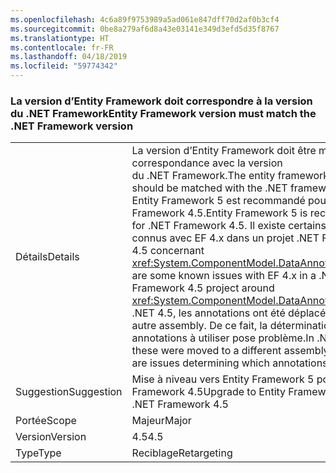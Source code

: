 ```yaml
---
ms.openlocfilehash: 4c6a89f9753989a5ad061e847dff70d2af0b3cf4
ms.sourcegitcommit: 0be8a279af6d8a43e03141e349d3efd5d35f8767
ms.translationtype: HT
ms.contentlocale: fr-FR
ms.lasthandoff: 04/18/2019
ms.locfileid: "59774342"
---
```

### <a name="entity-framework-version-must-match-the-net-framework-version"></a><span data-ttu-id="67b0b-101">La version d’Entity Framework doit correspondre à la version du .NET Framework</span><span class="sxs-lookup"><span data-stu-id="67b0b-101">Entity Framework version must match the .NET Framework version</span></span>

|   |   |
|---|---|
|<span data-ttu-id="67b0b-102">Détails</span><span class="sxs-lookup"><span data-stu-id="67b0b-102">Details</span></span>|<span data-ttu-id="67b0b-103">La version d’Entity Framework doit être mise en correspondance avec la version du .NET Framework.</span><span class="sxs-lookup"><span data-stu-id="67b0b-103">The entity framework version should be matched with the .NET framework version.</span></span> <span data-ttu-id="67b0b-104">Entity Framework 5 est recommandé pour .NET Framework 4.5.</span><span class="sxs-lookup"><span data-stu-id="67b0b-104">Entity Framework 5 is recommended for .NET Framework 4.5.</span></span> <span data-ttu-id="67b0b-105">Il existe certains problèmes connus avec EF 4.x dans un projet .NET Framework 4.5 concernant <xref:System.ComponentModel.DataAnnotations>.</span><span class="sxs-lookup"><span data-stu-id="67b0b-105">There are some known issues with EF 4.x in a .NET Framework 4.5 project around <xref:System.ComponentModel.DataAnnotations>.</span></span> <span data-ttu-id="67b0b-106">Dans .NET 4.5, les annotations ont été déplacées vers un autre assembly. De ce fait, la détermination des annotations à utiliser pose problème.</span><span class="sxs-lookup"><span data-stu-id="67b0b-106">In .NET 4.5, these were moved to a different assembly, so there are issues determining which annotations to use.</span></span>|
|<span data-ttu-id="67b0b-107">Suggestion</span><span class="sxs-lookup"><span data-stu-id="67b0b-107">Suggestion</span></span>|<span data-ttu-id="67b0b-108">Mise à niveau vers Entity Framework 5 pour .NET Framework 4.5</span><span class="sxs-lookup"><span data-stu-id="67b0b-108">Upgrade to Entity Framework 5 for .NET Framework 4.5</span></span>|
|<span data-ttu-id="67b0b-109">Portée</span><span class="sxs-lookup"><span data-stu-id="67b0b-109">Scope</span></span>|<span data-ttu-id="67b0b-110">Majeur</span><span class="sxs-lookup"><span data-stu-id="67b0b-110">Major</span></span>|
|<span data-ttu-id="67b0b-111">Version</span><span class="sxs-lookup"><span data-stu-id="67b0b-111">Version</span></span>|<span data-ttu-id="67b0b-112">4.5</span><span class="sxs-lookup"><span data-stu-id="67b0b-112">4.5</span></span>|
|<span data-ttu-id="67b0b-113">Type</span><span class="sxs-lookup"><span data-stu-id="67b0b-113">Type</span></span>|<span data-ttu-id="67b0b-114">Reciblage</span><span class="sxs-lookup"><span data-stu-id="67b0b-114">Retargeting</span></span>|

